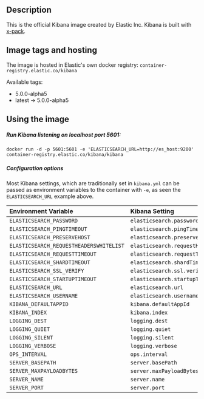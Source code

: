 ## Description

This is the official Kibana image created by Elastic Inc.
Kibana is built with [x-pack](https://www.elastic.co/guide/en/x-pack/current/index.html).

## Image tags and hosting

The image is hosted in Elastic's own docker registry: `container-registry.elastic.co/kibana`

Available tags:

- 5.0.0-alpha5
- latest -> 5.0.0-alpha5

## Using the image

##### Run Kibana listening on localhost port 5601:

``` shell
docker run -d -p 5601:5601 -e 'ELASTICSEARCH_URL=http://es_host:9200' container-registry.elastic.co/kibana/kibana
```

##### Configuration options

Most Kibana settings, which are traditionally set in `kibana.yml` can be passed
as environment variables to the container with `-e`, as seen the `ELASTICSEARCH_URL`
example above.

<!--- Generate this table with ./bin/kibana-conf-to-dockerfile kibana.yml -->
|Environment Variable|Kibana Setting|Default Value|
|:-------------------|:-------------|:------------|
| `ELASTICSEARCH_PASSWORD` | `elasticsearch.password` | `changeme` |
| `ELASTICSEARCH_PINGTIMEOUT` | `elasticsearch.pingTimeout` | `1500` |
| `ELASTICSEARCH_PRESERVEHOST` | `elasticsearch.preserveHost` | `True` |
| `ELASTICSEARCH_REQUESTHEADERSWHITELIST` | `elasticsearch.requestHeadersWhitelist` | `Authorization` |
| `ELASTICSEARCH_REQUESTTIMEOUT` | `elasticsearch.requestTimeout` | `30000` |
| `ELASTICSEARCH_SHARDTIMEOUT` | `elasticsearch.shardTimeout` | `0` |
| `ELASTICSEARCH_SSL_VERIFY` | `elasticsearch.ssl.verify` | `True` |
| `ELASTICSEARCH_STARTUPTIMEOUT` | `elasticsearch.startupTimeout` | `5000` |
| `ELASTICSEARCH_URL` | `elasticsearch.url` | `http://elasticsearch:9200` |
| `ELASTICSEARCH_USERNAME` | `elasticsearch.username` | `elastic` |
| `KIBANA_DEFAULTAPPID` | `kibana.defaultAppId` | `discover` |
| `KIBANA_INDEX` | `kibana.index` | `.kibana` |
| `LOGGING_DEST` | `logging.dest` | `stdout` |
| `LOGGING_QUIET` | `logging.quiet` | `False` |
| `LOGGING_SILENT` | `logging.silent` | `False` |
| `LOGGING_VERBOSE` | `logging.verbose` | `False` |
| `OPS_INTERVAL` | `ops.interval` | `5000` |
| `SERVER_BASEPATH` | `server.basePath` | `'""'` |
| `SERVER_MAXPAYLOADBYTES` | `server.maxPayloadBytes` | `1048576` |
| `SERVER_NAME` | `server.name` | `kibana` |
| `SERVER_PORT` | `server.port` | `5601` |
